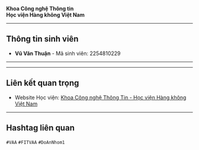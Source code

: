 
**Khoa Công nghệ Thông tin**  
**Học viện Hàng không Việt Nam**  

---

## Thông tin sinh viên
- **Vũ Văn Thuận** - Mã sinh viên: 2254810229  


---

---

## Liên kết quan trọng
- Website Học viện: [Khoa Công nghệ Thông Tin - Học viện Hàng không Việt Nam](https://fitvaa.edu.vn/Public/Student/ViewCate/Khoa_Cong_Nghe_Thong_Tin_Hoc_Vien_Hang_khong_Viet_Nam/KHF@5893.VAA)  

---

## Hashtag liên quan
`#VAA` `#FITVAA` `#DoAnNhom1`  
